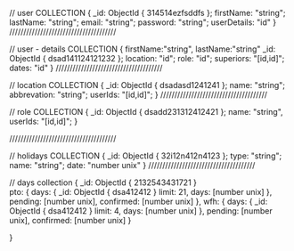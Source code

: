 // user COLLECTION
{
\_id: ObjectId {
314514ezfsddfs
};
firstName: "string";
lastName: "string";
email: "string";
password: "string";
userDetails: "id"
}
//////////////////////////////////////

// user - details COLLECTION
{
firstName:"string",
lastName:"string"
\_id: ObjectId {
dsad141124121232
};
location: "id";
role: "id";
superiors: "[id,id]";
dates: "id"
}
//////////////////////////////////////

// location COLLECTION
{
\_id: ObjectId {
dsadasd1241241
};
name: "string";
abbrevation: "string";
userIds: "[id,id]";
}
//////////////////////////////////////

// role COLLECTION
{
\_id: ObjectId {
dsadd231312412421
};
name: "string",
userIds: "[id,id]";
}

//////////////////////////////////////

// holidays COLLECTION
{
\_id: ObjectId {
32i12n412n4123
};
type: "string";
name: "string";
date: "number unix"
}
//////////////////////////////////////

// days collection
{
\_id: ObjectId {
2132543431721
}  
 pto: {
days: {
\_id: ObjectId {
dsa412412
}
limit: 21,
days: [number unix]
},
pending: [number unix],
confirmed: [number unix]
},
wfh: {
days: {
\_id: ObjectId {
dsa412412
}
limit: 4,
days: [number unix]
},
pending: [number unix],
confirmed: [number unix]
}

}
